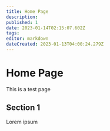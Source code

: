 ```yaml
---
title: Home Page
description: 
published: 1
date: 2023-01-14T02:15:07.602Z
tags: 
editor: markdown
dateCreated: 2023-01-13T04:00:24.279Z
---
```


# Home Page
This is a test page

## Section 1
Lorem ipsum